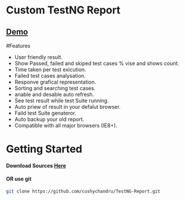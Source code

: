 # Custom TestNG Report 
## 
## [Demo](https://rawgit.com/cushychandru/TestNG-Report/master/Report%20Example/Report/Report.html)



#Features

- User friendly result.
- Show Passed, failed and skiped test cases % vise and shows count.
- Time taken per test exicution.
- Failed test cases analysation.
- Responve grafical representation.
- Sorting and searching test cases.
- anable and desable auto refresh.
- See test result while test Suite running.
- Auto priew of result in your defalut browser.
- Faild test Suite genateror.
- Auto backup your old report.
- Compatible with all major browsers (IE8+).

# Getting Started


#### Download Sources [Here](https://github.com/cushychandru/TestNG-Report/zipball/master)

#### OR use git

```bash
git clone https://github.com/cushychandru/TestNG-Report.git
```

